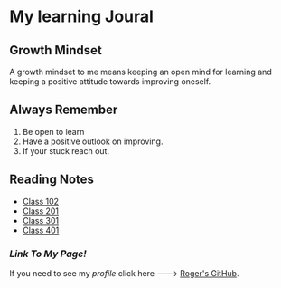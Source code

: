 # My learning Joural

## Growth Mindset

A growth mindset to me means keeping an open mind for learning and keeping a positive attitude towards improving oneself.

## **Always Remember**

1. Be open to learn
2. Have a positive outlook on improving.
3. If your stuck reach out.

## Reading Notes

- [Class 102](https://rogermreyes.github.io/Reading-Notes/Code-102-Reading-Notes)
- [Class 201](https://rogermreyes.github.io/Reading-Notes/Code-201-Reading-Notes)
- [Class 301](https://rogermreyes.github.io/Reading-Notes/Code-301-Reading-Notes)
- [Class 401](https://rogermreyes.github.io/Reading-Notes/Code-401-Reading-Notes)

### ***Link To My Page!***

If you need to see my *profile* click here ---> [Roger's GitHub](https://github.com/RogerMReyes).

